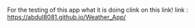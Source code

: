 For the testing of this app what it is doing clink on this link!
link :  https://abdul8081.github.io/Weather_App/
